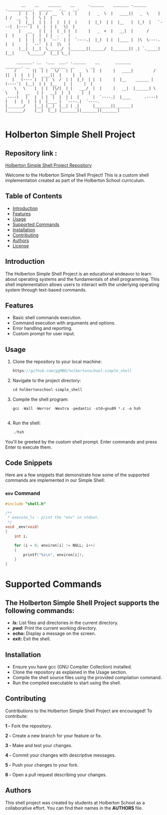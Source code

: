 

```

       __    __    ______    __      .______    _______ .______     .___________.  ______   .__   __.            
      |  |  |  |  /  __  \  |  |     |   _  \  |   ____||   _  \    |           | /  __  \  |  \ |  |            
      |  |__|  | |  |  |  | |  |     |  |_)  | |  |__   |  |_)  |   `---|  |----`|  |  |  | |   \|  |            
      |   __   | |  |  |  | |  |     |   _  <  |   __|  |      /        |  |     |  |  |  | |  . `  |            
      |  |  |  | |  `--'  | |  `----.|  |_)  | |  |____ |  |\  \----.   |  |     |  `--'  | |  |\   |            
      |__|  |__|  \______/  |_______||______/  |_______|| _| `._____|   |__|      \______/  |__| \__|            
                                                                                                                 
     _______. __  .___  ___. .______    __       _______           _______. __    __   _______  __       __      
    /       ||  | |   \/   | |   _  \  |  |     |   ____|         /       ||  |  |  | |   ____||  |     |  |     
   |   (----`|  | |  \  /  | |  |_)  | |  |     |  |__    ______ |   (----`|  |__|  | |  |__   |  |     |  |     
    \   \    |  | |  |\/|  | |   ___/  |  |     |   __|  |______| \   \    |   __   | |   __|  |  |     |  |     
.----)   |   |  | |  |  |  | |  |      |  `----.|  |____      .----)   |   |  |  |  | |  |____ |  `----.|  `----.
|_______/    |__| |__|  |__| | _|      |_______||_______|     |_______/    |__|  |__| |_______||_______||_______|
                                                                                                                 
```

# Holberton Simple Shell Project
## Repository link :
[Holberton Simple Shell Project Repository](https://github.com/ggMBD/holbertonschool-simple_shell)


Welcome to the Holberton Simple Shell Project! This is a custom shell implementation created as part of the Holberton School curriculum.

## Table of Contents

- [Introduction](#introduction)
- [Features](#features)
- [Usage](#usage)
- [Supported Commands](#supported-commands)
- [Installation](#installation)
- [Contributing](#contributing)
- [Authors](#authors)
- [License](#license)

## Introduction

The Holberton Simple Shell Project is an educational endeavor to learn about operating systems and the fundamentals of shell programming. This shell implementation allows users to interact with the underlying operating system through text-based commands.

## Features

- Basic shell commands execution.
- Command execution with arguments and options.
- Error handling and reporting.
- Custom prompt for user input.

## Usage

1. Clone the repository to your local machine:

   ```c
   https://github.com/ggMBD/holbertonschool-simple_shell

2. Navigate to the project directory:
   ```c
   cd holbertonschool-simple_shell
3. Compile the shell program:
  
   ```c
   gcc -Wall -Werror -Wextra -pedantic -std=gnu89 *.c -o hsh
  
4. Run the shell:
   ```c
   ./hsh
   ```
You'll be greeted by the custom shell prompt. Enter commands and press Enter to execute them.

## Code Snippets

Here are a few snippets that demonstrate how some of the supported commands are implemented in our Simple Shell:

### `env` Command

```c
#include "shell.h"

/**
 * execute_ls - print the "env" in stdout.
 */
void _env(void)
{
	int i;

	for (i = 0; environ[i] != NULL; i++)
	{
		printf("%s\n", environ[i]);
	}
}
```

# Supported Commands
## The Holberton Simple Shell Project supports the following commands:

- ***ls:*** List files and directories in the current directory.
- ***pwd:*** Print the current working directory.
- **echo:** Display a message on the screen.
- **exit:** Exit the shell.
## Installation
* Ensure you have gcc (GNU Compiler Collection) installed.
* Clone the repository as explained in the Usage section.
* Compile the shell source files using the provided compilation command.
* Run the compiled executable to start using the shell.
## Contributing
Contributions to the Holberton Simple Shell Project are encouraged! To contribute:

**1 -** Fork the repository.

**2 -** Create a new branch for your feature or fix.

**3 -** Make and test your changes.

**4 -** Commit your changes with descriptive messages.

**5 -** Push your changes to your fork.

 **6 -** Open a pull request describing your changes.

## Authors
This shell project was created by students at Holberton School as a collaborative effort. You can find their names in the **AUTHORS** file.

